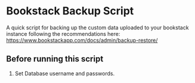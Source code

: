 # Bookstack Backup Script

A quick script for backing up the custom data uploaded to your bookstack instance following the recommendations here: https://www.bookstackapp.com/docs/admin/backup-restore/

## Before running this script

1. Set Database username and passwords.
